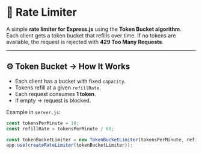 # 🚦 Rate Limiter

A simple **rate limiter for Express.js** using the **Token Bucket algorithm**.  
Each client gets a token bucket that refills over time. If no tokens are available, the request is rejected with **429 Too Many Requests**.

---


## ⚙️ Token Bucket -> How It Works
- Each client has a bucket with fixed `capacity`.  
- Tokens refill at a given `refillRate`.  
- Each request consumes **1 token**.  
- If empty → request is blocked.  

Example in `server.js`:
```js
const tokensPerMinute = 10;
const refillRate = tokensPerMinute / 60;

const tokenBucketLimiter = new TokenBucketLimiter(tokensPerMinute, refillRate);
app.use(createRateLimiter(tokenBucketLimiter));